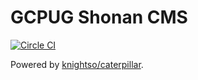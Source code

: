 GCPUG Shonan CMS
================

[![Circle CI](https://circleci.com/gh/gcpug-shonan/gcpug-shonan-cms.svg?style=svg)](https://circleci.com/gh/gcpug-shonan/gcpug-shonan-cms)

Powered by [knightso/caterpillar](https://github.com/knightso/caterpillar).
